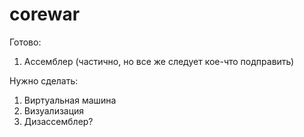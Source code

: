 # corewar
Готово:
1. Ассемблер (частично, но все же следует кое-что подправить)

Нужно сделать:
1. Виртуальная машина
2. Визуализация
3. Дизассемблер?
